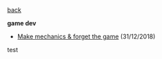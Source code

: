 [back](index)

**game dev**
- <a href="http://stuffedwomb.at/make_mechanics.md" target="_blank">Make mechanics & forget the game</a> (31/12/2018)

test

